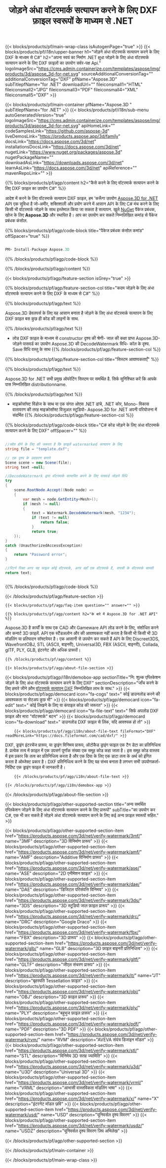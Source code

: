 ﻿---
title: जोड़ने अंधा वॉटरमार्क सत्यापन करने के लिए DXF फ़ाइल स्वरूपों के माध्यम से .NET 
weight: 830
url: /hi/net/verify-watermark/dxf/ 
description: C# स्रोत कोड लोड करने के लिए, करने के लिए प्रस्तुत करना और जोड़ने अंधा वॉटरमार्क सत्यापन DXF दस्तावेजों पर .NET ढांचे, .NET कोर, Mono.
---
{{< blocks/products/pf/main-wrap-class isAutogenPage="true" >}}
{{< blocks/products/pf/i18n/upper-banner h1="जोड़ने अंधा वॉटरमार्क सत्यापन करने के लिए DXF के माध्यम से C#" h2="अपना स्वयं का निर्माण .NET क्षुधा जोड़ने के लिए अंधा वॉटरमार्क सत्यापन करने के लिए DXF फ़ाइलों का उपयोग सर्वर-पक्ष Api." logoImageSrc="https://cms.admin.containerize.com/templates/aspose/img/products/3d/aspose_3d-for-net.svg" sourceAdditionalConversionTag="" additionalConversionTag="DXF" pfName="Aspose.3D" subTitlepfName="for .NET" downloadUrl="" fileiconsmall1="HTML" fileiconsmall2="JPG" fileiconsmall3="PDF" fileiconsmall4="XML" fileiconsmall5="DXF" >}}

{{< blocks/products/pf/main-container pfName="Aspose.3D " subTitlepfName="for .NET" >}}
{{< blocks/products/pf/i18n/sub-menu autoGeneratedVersion="true" logoImageSrc="https://cms.admin.containerize.com/templates/aspose/img/products/3d/aspose_3d-for-net.svg" apiHomeLink="" codeSamplesLink="https://github.com/aspose-3d" liveDemosLink="https://products.aspose.app/3d/family" docsLink="https://docs.aspose.com/3d/net" installationsDocsLink="https://docs.aspose.com/3d/net" nugetLink="https://www.nuget.org/packages/aspose.3d" nugetPackageName="" downloadAsLink="https://downloads.aspose.com/3d/net" learnAsLink="https://docs.aspose.com/3d/net" apiReference="" mavenRepoLink="" >}}

{{% blocks/products/pf/agp/content h2="कैसे करने के लिए वॉटरमार्क सत्यापन करने के लिए DXF फ़ाइल का उपयोग C#" %}}

 आदेश में करने के लिए वॉटरमार्क सत्यापन DXF फ़ाइल, हम 'करूँगा उपयोग
 [Aspose.3D for .NET](https://products.aspose.com/3d/net) 
 API एक सुविधा है जो-अमीर, शक्तिशाली और प्रयोग करने में आसान API के लिए C# मंच करने के लिए किसी भी वॉटरमार्क जोड़ने के साथ इस्तेमाल किया जा सकता है सत्यापन. खुले
 [NuGet](https://www.nuget.org/packages/aspose.3d) 
 पैकेज प्रबंधक, खोज के लिए
 **Aspose.3D** 
 और स्थापित है। आप का उपयोग कर सकते निम्नलिखित कमांड से पैकेज प्रबंधक कंसोल.

{{% blocks/products/pf/agp/code-block title="पैकेज प्रबंधक कंसोल कमांड" offSpacer="true" %}}

```cs

PM> Install-Package Aspose.3D


```

{{% /blocks/products/pf/agp/code-block %}}

{{% /blocks/products/pf/agp/content %}}

{{< blocks/products/pf/agp/feature-section isGrey="true" >}}

{{% blocks/products/pf/agp/feature-section-col title="कदम जोड़ने के लिए अंधा वॉटरमार्क सत्यापन करने के लिए DXF के माध्यम से C#" %}}

{{% blocks/products/pf/agp/text %}}

 Aspose.3D डेवलपर्स के लिए यह आसान बनाता है जोड़ने के लिए अंधा वॉटरमार्क सत्यापन के लिए DXF फ़ाइल बस कुछ ही कोड की लाइनों के साथ.

{{% /blocks/products/pf/agp/text %}}

- लोड DXF फ़ाइल के माध्यम से constructor दृश्य की श्रेणी- जाल की कक्षा प्राप्त Aspose.3D- जोड़ने पासवर्ड का उपयोग Aspose.3D की DecodeWatermark विधि- कॉल के दृश्य. Save विधि वस्तु के साथ
{{% /blocks/products/pf/agp/feature-section-col %}}

{{% blocks/products/pf/agp/feature-section-col title="सिस्टम आवश्यकताएँ" %}}

{{% blocks/products/pf/agp/text %}}

 Aspose.3D for .NET सभी प्रमुख ऑपरेटिंग सिस्टम पर समर्थित है. सिर्फ सुनिश्चित करें कि आपके पास निम्नलिखित distributionname.

{{% /blocks/products/pf/agp/text %}}

- माइक्रोसॉफ्ट विंडोज के साथ या एक संगत ओएस .NET ढांचे, .NET कोर, Mono- विकास वातावरण की तरह माइक्रोसॉफ्ट विजुअल स्टूडियो- Aspose.3D for .NET अपनी परियोजना में संदर्भित
{{% /blocks/products/pf/agp/feature-section-col %}}

{{% blocks/products/pf/agp/code-block title="C# कोड जोड़ने के लिए अंधा वॉटरमार्क सत्यापन करने के लिए DXF" offSpacer="" %}}

```cs

//स्रोत होने के लिए की जरूरत है कि फ़ाइलें watermarked सत्यापन के लिए
string file = "template.dxf";

// एक दृश्य के उदाहरण बनाने
Scene scene = new Scene(file);
string text =null;

//DecodeWatermark द्वारा वॉटरमार्क सत्यापित करने के लिए पासवर्ड जोड़ने विधि
try
{
    scene.RootNode.Accept((Node node) =>
    {
        var mesh = node.GetEntity<Mesh>();
        if (mesh != null)
        {
            text = Watermark.DecodeWatermark(mesh, "1234");
            if (text != null)
                return false;
            }
            return true;
    });
}
catch (UnauthorizedAccessException)
{
    return "Password error";
}

//रिटर्न रिक्त अगर यह फाइल कोई वॉटरमार्क, अगर वहाँ एक वॉटरमार्क है, वापसी के वॉटरमार्क सामग्री
return text;



```

{{% /blocks/products/pf/agp/code-block %}}

{{< /blocks/products/pf/agp/feature-section >}}

    {{< blocks/products/pf/agp/faq-item question="" answer="" >}}
 

<!-- aboutfile Starts -->

    {{% blocks/products/pf/agp/content h2="के बारे में Aspose.3D for .NET API" %}}

 Aspose.3D है कार्यों के साथ एक CAD और Gameware API लोड करने के लिए, संशोधित करने और कन्वर्ट 3D फ़ाइलें. API एक स्टैंडअलोन और की आवश्यकता नहीं करता है किसी भी किसी भी 3D मॉडलिंग या प्रतिपादन सॉफ्टवेयर है। एक आसानी से उपयोग कर सकते हैं API के लिए Discreet3DS, WavefrontOBJ, STL (ASCII, बाइनरी), Universal3D, FBX (ASCII, बाइनरी), Collada, glTF, PLY, GLB, इंटरनेट और अधिक प्रारूपों। 



    {{% /blocks/products/pf/agp/content %}}

    {{< blocks/products/pf/agp/about-file-section >}}

  {{< blocks/products/pf/agp/i18n/demobox-app sectionTitle="नि: शुल्क एप्लिकेशन जोड़ने के लिए अंधा वॉटरमार्क सत्यापन करने के लिए DXF" sectionDescription="जाँच करने के लिए हमारे जीने क़ौम [वॉटरमार्क सत्यापन DXF](https://products.aspose.app/3d/verify-watermark/dxf) निम्नलिखित लाभ के साथ." >}}
            {{< blocks/products/pf/agp/democard icon="fa-cogs" text=" कोई डाउनलोड करने की आवश्यकता या सेटअप कुछ भी" >}}
            {{< blocks/products/pf/agp/democard icon="fa-edit" text=" कोई लिखने के लिए या कंपाइल कोड की जरूरत" >}}
            {{< blocks/products/pf/agp/democard icon="fa-file-text" text=" सिर्फ अपलोड DXF फ़ाइल और मारा \"वॉटरमार्क\" बटन" >}}
            {{< blocks/products/pf/agp/democard icon="fa-download" text=" डाउनलोड DXF फ़ाइल से लिंक, यदि आवश्यक हो तो" >}}

        {{< blocks/products/pf/agp/i18n/about-file-text fileFormat="DXF" readMoreLink="https://docs.fileformat.com/cad/dxf/" >}}
DXF, ड्राइंग इंटरचेंज प्रारूप, या ड्राइंग विनिमय प्रारूप, ऑटोकैड ड्राइंग फाइल एक टैग डेटा का प्रतिनिधित्व है. प्रत्येक तत्व में फ़ाइल में एक उपसर्ग पूर्णांक संख्या एक समूह कोड कहा जाता है। इस समूह कोड वास्तव में इस प्रकार कि तत्व का प्रतिनिधित्व करता है और एक दिया के लिए एक डाटा तत्व के अर्थ को इंगित करता है ऑब्जेक्ट प्रकार है। DXF प्रतिनिधित्व करने के लिए यह संभव बनाता है लगभग सभी उपयोगकर्ता-निर्दिष्ट एक ड्राइंग फाइल में जानकारी है।

        {{< /blocks/products/pf/agp/i18n/about-file-text >}}

    {{< /blocks/products/pf/agp/i18n/demobox-app >}}

{{< /blocks/products/pf/agp/about-file-section >}}

<!-- aboutfile Ends -->

{{< blocks/products/pf/agp/other-supported-section title="अन्य समर्थित एप्लिकेशन जोड़ने के लिए अंधा वॉटरमार्क सत्यापन करने के लिए प्रारूपों" subTitle="का उपयोग कर C#, एक भी कर सकते हैं जोड़ने अंधा वॉटरमार्क सत्यापन करने के लिए कई अन्य फ़ाइल स्वरूपों सहित." >}}

{{< blocks/products/pf/agp/other-supported-section-item href="https://products.aspose.com/3d/net/verify-watermark/3mf/" name="3MF" description="3D विनिर्माण प्रारूप" >}}
{{< blocks/products/pf/agp/other-supported-section-item href="https://products.aspose.com/3d/net/verify-watermark/amf/" name="AMF" description="Additive विनिर्माण प्रारूप" >}}
{{< blocks/products/pf/agp/other-supported-section-item href="https://products.aspose.com/3d/net/verify-watermark/ase/" name="ASE" description="2D एनीमेशन फ़ाइल" >}}
{{< blocks/products/pf/agp/other-supported-section-item href="https://products.aspose.com/3d/net/verify-watermark/dae/" name="DAE" description="डिजिटल परिसंपत्ति विनिमय" >}}
{{< blocks/products/pf/agp/other-supported-section-item href="https://products.aspose.com/3d/net/verify-watermark/3ds/" name="3DS" description="3D स्टूडियो जाल फ़ाइल प्रारूप" >}}
{{< blocks/products/pf/agp/other-supported-section-item href="https://products.aspose.com/3d/net/verify-watermark/drc/" name="DRC" description="Google Draco" >}}
{{< blocks/products/pf/agp/other-supported-section-item href="https://products.aspose.com/3d/net/verify-watermark/fbx/" name="FBX" description="3D प्रारूप" >}}
{{< blocks/products/pf/agp/other-supported-section-item href="https://products.aspose.com/3d/net/verify-watermark/glb/" name="GLB" description="3D फ़ाइल बाइनरी प्रतिनिधित्व" >}}
{{< blocks/products/pf/agp/other-supported-section-item href="https://products.aspose.com/3d/net/verify-watermark/gltf/" name="GLTF" description="जीएल संचरण प्रारूप" >}}
{{< blocks/products/pf/agp/other-supported-section-item href="https://products.aspose.com/3d/net/verify-watermark/jt/" name="JT" description="बृहस्पति Tessellation फ़ाइल" >}}
{{< blocks/products/pf/agp/other-supported-section-item href="https://products.aspose.com/3d/net/verify-watermark/obj/" name="OBJ" description="3D फ़ाइल प्रारूप" >}}
{{< blocks/products/pf/agp/other-supported-section-item href="https://products.aspose.com/3d/net/verify-watermark/ply/" name="PLY" description="बहुभुज फ़ाइल प्रारूप" >}}
{{< blocks/products/pf/agp/other-supported-section-item href="https://products.aspose.com/3d/net/verify-watermark/pdf/" name="PDF" description="3D PDF" >}}
{{< blocks/products/pf/agp/other-supported-section-item href="https://products.aspose.com/3d/net/verify-watermark/rvm/" name="RVM" description="AVEVA संयंत्र डिजाइन मॉडल" >}}
{{< blocks/products/pf/agp/other-supported-section-item href="https://products.aspose.com/3d/net/verify-watermark/stl/" name="STL" description="विनिमेय 3D सतह ज्यामिति" >}}
{{< blocks/products/pf/agp/other-supported-section-item href="https://products.aspose.com/3d/net/verify-watermark/u3d/" name="U3D" description="Universal 3D" >}}
{{< blocks/products/pf/agp/other-supported-section-item href="https://products.aspose.com/3d/net/verify-watermark/vrml/" name="VRML" description="आभासी वास्तविकता मॉडलिंग भाषा" >}}
{{< blocks/products/pf/agp/other-supported-section-item href="https://products.aspose.com/3d/net/verify-watermark/x/" name="X" description="इंटरनेट मॉडल छवि" >}}
{{< blocks/products/pf/agp/other-supported-section-item href="https://products.aspose.com/3d/net/verify-watermark/usd/" name="USD" description="यूनिवर्सल दृश्य विवरण" >}}
{{< blocks/products/pf/agp/other-supported-section-item href="https://products.aspose.com/3d/net/verify-watermark/usdz/" name="USDZ" description="यूनिवर्सल दृश्य विवरण ज़िप अभिलेख" >}}

{{< /blocks/products/pf/agp/other-supported-section >}}

{{< /blocks/products/pf/main-container >}}
    
{{< /blocks/products/pf/main-wrap-class >}}